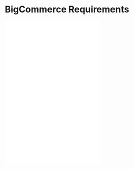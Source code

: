 # BigCommerce Requirements

<embed src="/reusables/for-developers/_platform_ecommerce_all_fast_access_requirement.md" />

<embed src="/reusables/for-developers/_platform_bigcommerce_requirements.md" />

<embed src="/reusables/for-developers/_platform_attention_seller_onboarding_credentials_same_session_requirement.md" />
